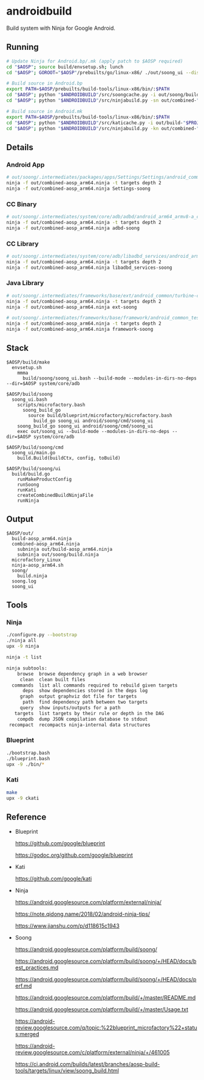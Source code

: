 # androidbuild
Build system with Ninja for Google Android.



## Running

```bash
# Update Ninja for Android.bp/.mk (apply patch to $AOSP required)
cd "$AOSP"; source build/envsetup.sh; lunch
cd "$AOSP"; GOROOT="$AOSP"/prebuilts/go/linux-x86/ ./out/soong_ui --disable-build-ninja

# Build source in Android.bp
export PATH=$AOSP/prebuilts/build-tools/linux-x86/bin/:$PATH
cd "$AOSP"; python "$ANDROIDBUILD"/src/soongcache.py -i out/soong/build.ninja -o soong.cache
cd "$AOSP"; python "$ANDROIDBUILD"/src/ninjabuild.py -sn out/combined-"$PROJECT".ninja -sc soong.cache -f "$FILEPATH" -l debug -o out.txt

# Build source in Android.mk
export PATH=$AOSP/prebuilts/build-tools/linux-x86/bin/:$PATH
cd "$AOSP"; python "$ANDROIDBUILD"/src/katicache.py -i out/build-"$PROJECT".ninja -o kati.cache
cd "$AOSP"; python "$ANDROIDBUILD"/src/ninjabuild.py -kn out/combined-"$PROJECT".ninja -kc kati.cache -f "$FILEPATH" -l debug -o out.txt
```



## Details

### Android App

```bash
# out/soong/.intermediates/packages/apps/Settings/Settings/android_common/base.zip: g.java.buildBundleModule
ninja -f out/combined-aosp_arm64.ninja -t targets depth 2
ninja -f out/combined-aosp_arm64.ninja Settings-soong
```



### CC Binary

```bash
# out/soong/.intermediates/system/core/adb/adbd/android_arm64_armv8-a_core/versioned-stripped/adbd: g.cc.strip
ninja -f out/combined-aosp_arm64.ninja -t targets depth 2
ninja -f out/combined-aosp_arm64.ninja adbd-soong
```



### CC Library

```bash
# out/soong/.intermediates/system/core/adb/libadbd_services/android_arm_armv8-a_core_shared/versioned-stripped/libadbd_services.so: g.cc.strip
ninja -f out/combined-aosp_arm64.ninja -t targets depth 2
ninja -f out/combined-aosp_arm64.ninja libadbd_services-soong
```



### Java Library

```bash
# out/soong/.intermediates/frameworks/base/ext/android_common/turbine-combined/ext.jar: g.java.combineJar
ninja -f out/combined-aosp_arm64.ninja -t targets depth 2
ninja -f out/combined-aosp_arm64.ninja ext-soong
```

```bash
# out/soong/.intermediates/frameworks/base/framework/android_common_test_com.android.media/jarjar/framework.jar: g.java.jarjar
ninja -f out/combined-aosp_arm64.ninja -t targets depth 2
ninja -f out/combined-aosp_arm64.ninja framework-soong
```



## Stack

```
$AOSP/build/make
  envsetup.sh
    mmma
      build/soong/soong_ui.bash --build-mode --modules-in-dirs-no-deps --dir=$AOSP system/core/adb
```

```
$AOSP/build/soong
  soong_ui.bash
    scripts/microfactory.bash
      soong_build_go
        source build/blueprint/microfactory/microfactory.bash
          build_go soong_ui android/soong/cmd/soong_ui
    soong_build_go soong_ui android/soong/cmd/soong_ui
    exec out/soong_ui --build-mode --modules-in-dirs-no-deps --dir=$AOSP system/core/adb
```

```
$AOSP/build/soong/cmd
  soong_ui/main.go
    build.Build(buildCtx, config, toBuild)
```

```
$AOSP/build/soong/ui
  build/build.go
    runMakeProductConfig
    runSoong
    runKati
    createCombinedBuildNinjaFile
    runNinja
```



## Output

```
$AOSP/out/
  build-aosp_arm64.ninja
  combined-aosp_arm64.ninja
    subninja out/build-aosp_arm64.ninja
    subninja out/soong/build.ninja
  microfactory_Linux
  ninja-aosp_arm64.sh
  soong/
    build.ninja
  soong.log
  soong_ui
```



## Tools

### Ninja

```bash
./configure.py --bootstrap
./ninja all
upx -9 ninja
```

```bash
ninja -t list

ninja subtools:
    browse  browse dependency graph in a web browser
     clean  clean built files
  commands  list all commands required to rebuild given targets
      deps  show dependencies stored in the deps log
     graph  output graphviz dot file for targets
      path  find dependency path between two targets
     query  show inputs/outputs for a path
   targets  list targets by their rule or depth in the DAG
    compdb  dump JSON compilation database to stdout
 recompact  recompacts ninja-internal data structures
```



### Blueprint

```bash
./bootstrap.bash
./blueprint.bash
upx -9 ./bin/*
```



### Kati

```bash
make
upx -9 ckati
```



## Reference

- Blueprint

  https://github.com/google/blueprint

  https://godoc.org/github.com/google/blueprint



- Kati

  https://github.com/google/kati



- Ninja

  https://android.googlesource.com/platform/external/ninja/

  https://note.qidong.name/2018/02/android-ninja-tips/

  https://www.jianshu.com/p/d118615c1943



- Soong

  https://android.googlesource.com/platform/build/soong/

  https://android.googlesource.com/platform/build/soong/+/HEAD/docs/best_practices.md

  https://android.googlesource.com/platform/build/soong/+/HEAD/docs/perf.md

  https://android.googlesource.com/platform/build/+/master/README.md

  https://android.googlesource.com/platform/build/+/master/Usage.txt

  https://android-review.googlesource.com/q/topic:%22blueprint_microfactory%22+status:merged

  https://android-review.googlesource.com/c/platform/external/ninja/+/461005

  https://ci.android.com/builds/latest/branches/aosp-build-tools/targets/linux/view/soong_build.html

